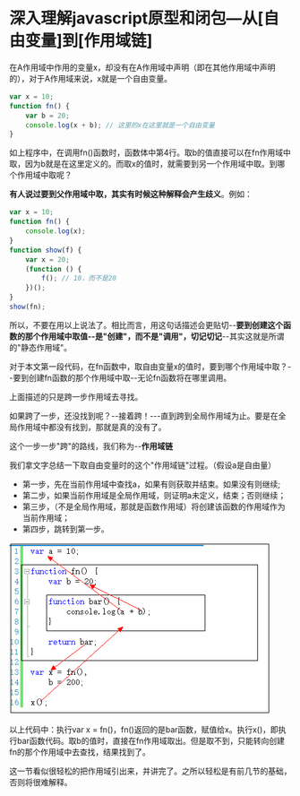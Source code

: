# 深入理解javascript原型和闭包—从[自由变量]到[作用域链]



在A作用域中作用的变量x，却没有在A作用域中声明（即在其他作用域中声明的），对于A作用域来说，x就是一个自由变量。

```javascript
var x = 10;
function fn() {
    var b = 20;
    console.log(x + b); // 这里的x在这里就是一个自由变量
}
```

如上程序中，在调用fn()函数时，函数体中第4行。取b的值直接可以在fn作用域中取，因为b就是在这里定义的。而取x的值时，就需要到另一个作用域中取。到哪个作用域中取呢？

**有人说过要到父作用域中取，其实有时候这种解释会产生歧义**。例如：

```javascript
var x = 10;
function fn() {
    console.log(x);
}
function show(f) {
    var x = 20;
    (function () {
        f(); // 10，而不是20
    })();
}
show(fn);
```

所以，不要在用以上说法了。相比而言，用这句话描述会更贴切--**要到创建这个函数的那个作用域中取值--是"创建"，而不是"调用"，切记切记**--其实这就是所谓的"静态作用域"。

对于本文第一段代码，在fn函数中，取自由变量x的值时，要到哪个作用域中取？--要到创建fn函数的那个作用域中取--无论fn函数将在哪里调用。

上面描述的只是跨一步作用域去寻找。

如果跨了一步，还没找到呢？--接着跨！---直到跨到全局作用域为止。要是在全局作用域中都没有找到，那就是真的没有了。

这个一步一步"跨"的路线，我们称为--**作用域链**

我们拿文字总结一下取自由变量时的这个"作用域链"过程。（假设a是自由量）

- 第一步，先在当前作用域中查找a，如果有则获取并结束。如果没有则继续;
- 第二步，如果当前作用域是全局作用域，则证明a未定义，结束；否则继续；
- 第三步，（不是全局作用域，那就是函数作用域）将创建该函数的作用域作为当前作用域；
- 第四步，跳转到第一步。

![16f879b5b51541a1](../images/javascript/251448515607115.png)

以上代码中：执行var x = fn()，fn()返回的是bar函数，赋值给x。执行x()，即执行bar函数代码。取b的值时，直接在fn作用域取出。但是取不到，只能转向创建fn的那个作用域中去查找，结果找到了。

这一节看似很轻松的把作用域引出来，并讲完了。之所以轻松是有前几节的基础，否则将很难解释。

